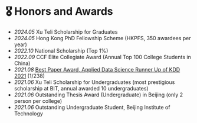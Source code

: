 # 🎖 Honors and Awards
- *2024.05* Xu Teli Scholarship for Graduates
- *2024.05* Hong Kong PhD Fellowship Scheme (HKPFS, 350 awardees per year)
- *2022.10* National Scholarship (Top 1%)
- *2022.09* CCF Elite Collegiate Award (Annual Top 100 College Students in China)  
- *2021.08* [Best Paper Award, Applied Data Science Runner Up of KDD 2021](https://www.prnewswire.com/news-releases/kdd-2021-honors-recipients-of-the-sigkdd-best-paper-awards-301386915.html) (1/238)
- *2021.06* Xu Teli Scholarship for Undergraduates (most prestigious scholarship at BIT, annual awarded 10 undergraduates)
- *2021.06* Outstanding Thesis Award (Undergraduate) in Beijing (only 2 person per college)
- *2021.06* Outstanding Undergraduate Student, Beijing Institute of Technology

